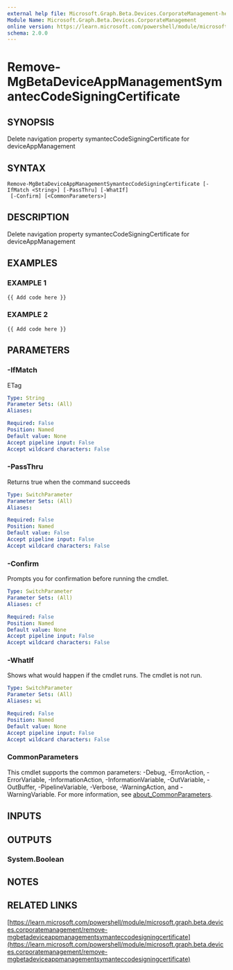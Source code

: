 ```yaml
---
external help file: Microsoft.Graph.Beta.Devices.CorporateManagement-help.xml
Module Name: Microsoft.Graph.Beta.Devices.CorporateManagement
online version: https://learn.microsoft.com/powershell/module/microsoft.graph.beta.devices.corporatemanagement/remove-mgbetadeviceappmanagementsymanteccodesigningcertificate
schema: 2.0.0
---
```


# Remove-MgBetaDeviceAppManagementSymantecCodeSigningCertificate

## SYNOPSIS
Delete navigation property symantecCodeSigningCertificate for deviceAppManagement

## SYNTAX

```
Remove-MgBetaDeviceAppManagementSymantecCodeSigningCertificate [-IfMatch <String>] [-PassThru] [-WhatIf]
 [-Confirm] [<CommonParameters>]
```

## DESCRIPTION
Delete navigation property symantecCodeSigningCertificate for deviceAppManagement

## EXAMPLES

### EXAMPLE 1
```
{{ Add code here }}
```

### EXAMPLE 2
```
{{ Add code here }}
```

## PARAMETERS

### -IfMatch
ETag

```yaml
Type: String
Parameter Sets: (All)
Aliases:

Required: False
Position: Named
Default value: None
Accept pipeline input: False
Accept wildcard characters: False
```

### -PassThru
Returns true when the command succeeds

```yaml
Type: SwitchParameter
Parameter Sets: (All)
Aliases:

Required: False
Position: Named
Default value: False
Accept pipeline input: False
Accept wildcard characters: False
```

### -Confirm
Prompts you for confirmation before running the cmdlet.

```yaml
Type: SwitchParameter
Parameter Sets: (All)
Aliases: cf

Required: False
Position: Named
Default value: None
Accept pipeline input: False
Accept wildcard characters: False
```

### -WhatIf
Shows what would happen if the cmdlet runs.
The cmdlet is not run.

```yaml
Type: SwitchParameter
Parameter Sets: (All)
Aliases: wi

Required: False
Position: Named
Default value: None
Accept pipeline input: False
Accept wildcard characters: False
```

### CommonParameters
This cmdlet supports the common parameters: -Debug, -ErrorAction, -ErrorVariable, -InformationAction, -InformationVariable, -OutVariable, -OutBuffer, -PipelineVariable, -Verbose, -WarningAction, and -WarningVariable. For more information, see [about_CommonParameters](http://go.microsoft.com/fwlink/?LinkID=113216).

## INPUTS

## OUTPUTS

### System.Boolean
## NOTES

## RELATED LINKS

[https://learn.microsoft.com/powershell/module/microsoft.graph.beta.devices.corporatemanagement/remove-mgbetadeviceappmanagementsymanteccodesigningcertificate](https://learn.microsoft.com/powershell/module/microsoft.graph.beta.devices.corporatemanagement/remove-mgbetadeviceappmanagementsymanteccodesigningcertificate)

